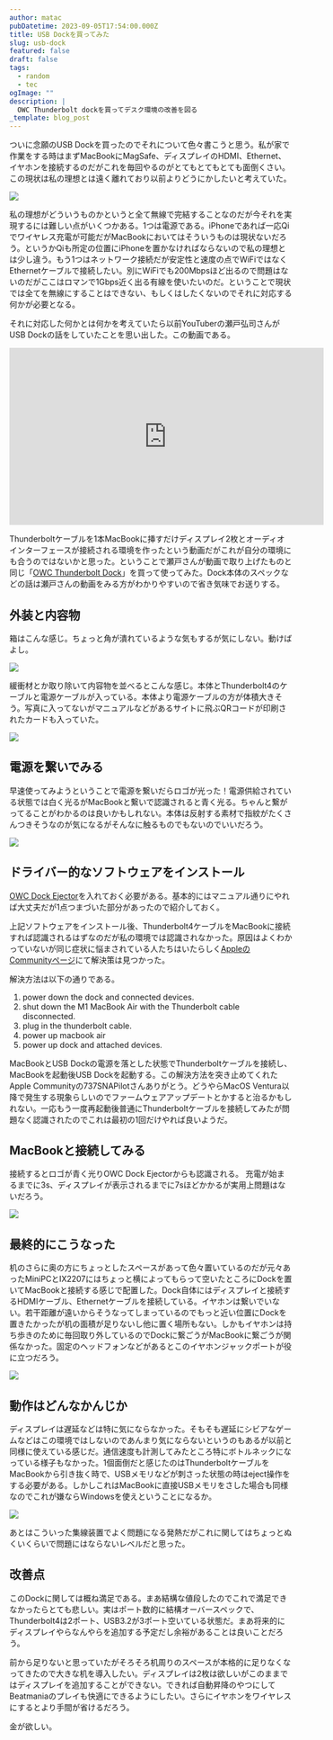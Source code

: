 ```yaml
---
author: matac
pubDatetime: 2023-09-05T17:54:00.000Z
title: USB Dockを買ってみた
slug: usb-dock
featured: false
draft: false
tags:
  - random
  - tec
ogImage: ""
description: |
  OWC Thunderbolt dockを買ってデスク環境の改善を図る
_template: blog_post
---
```


ついに念願のUSB Dockを買ったのでそれについて色々書こうと思う。私が家で作業をする時はまずMacBookにMagSafe、ディスプレイのHDMI、Ethernet、イヤホンを接続するのだがこれを毎回やるのがとてもとてもとても面倒くさい。この現状は私の理想とは遠く離れており以前よりどうにかしたいと考えていた。

![](/img/usb-dock/IMG_7132.jpg)

私の理想がどういうものかというと全て無線で完結することなのだが今それを実現するには難しい点がいくつかある。1つは電源である。iPhoneであれば一応Qiでワイヤレス充電が可能だがMacBookにおいてはそういうものは現状ないだろう。というかQiも所定の位置にiPhoneを置かなければならないので私の理想とは少し違う。もう1つはネットワーク接続だが安定性と速度の点でWiFiではなくEthernetケーブルで接続したい。別にWiFiでも200Mbpsほど出るので問題はないのだがここはロマンで1Gbps近く出る有線を使いたいのだ。ということで現状では全てを無線にすることはできない、もしくはしたくないのでそれに対応する何かが必要となる。

それに対応した何かとは何かを考えていたら以前YouTuberの瀬戸弘司さんがUSB Dockの話をしていたことを思い出した。この動画である。

<div class="iframe-aspect">
<iframe width="560" height="315" src="https://www.youtube.com/embed/hofDlGTjrlo?si=yFytA_L5sOalPr3h" title="YouTube video player" frameborder="0" allow="accelerometer; autoplay; clipboard-write; encrypted-media; gyroscope; picture-in-picture; web-share" allowfullscreen></iframe>
</div>

Thunderboltケーブルを1本MacBookに挿すだけディスプレイ2枚とオーディオインターフェースが接続される環境を作ったという動画だがこれが自分の環境にも合うのではないかと思った。ということで瀬戸さんが動画で取り上げたものと同じ「[OWC Thunderbolt Dock](https://amzn.asia/d/dhpRcs6)」を買って使ってみた。Dock本体のスペックなどの話は瀬戸さんの動画をみる方がわかりやすいので省き気味でお送りする。

## 外装と内容物

箱はこんな感じ。ちょっと角が潰れているような気もするが気にしない。動けばよし。

![](/img/usb-dock/IMG_7128.jpg)

緩衝材とか取り除いて内容物を並べるとこんな感じ。本体とThunderbolt4のケーブルと電源ケーブルが入っている。本体より電源ケーブルの方が体積大きそう。写真に入ってないがマニュアルなどがあるサイトに飛ぶQRコードが印刷されたカードも入っていた。

![](/img/usb-dock/IMG_7130.jpg)

## 電源を繋いでみる

早速使ってみようということで電源を繋いだらロゴが光った！電源供給されている状態では白く光るがMacBookと繋いで認識されると青く光る。ちゃんと繋がってることがわかるのは良いかもしれない。本体は反射する素材で指紋がたくさんつきそうなのが気になるがそんなに触るものでもないのでいいだろう。

![](/img/usb-dock/IMG_7131.jpg)

## ドライバー的なソフトウェアをインストール

[OWC Dock Ejector](https://software.owc.com/support/faq/dock-ejector-install-apple-silicon/)を入れておく必要がある。基本的にはマニュアル通りにやれば大丈夫だが1点つまづいた部分があったので紹介しておく。

上記ソフトウェアをインストール後、Thunderbolt4ケーブルをMacBookに接続すれば認識されるはずなのだが私の環境では認識されなかった。原因はよくわかっていないが同じ症状に悩まされている人たちはいたらしく[AppleのCommunityページ](https://discussions.apple.com/thread/254415650?answerId=258274818022#258274818022)にて解決策は見つかった。

解決方法は以下の通りである。

1. power down the dock and connected devices.
2. shut down the M1 MacBook Air with the Thunderbolt cable disconnected.
3. plug in the thunderbolt cable.
4. power up macbook air
5. power up dock and attached devices.

MacBookとUSB Dockの電源を落とした状態でThunderboltケーブルを接続し、MacBookを起動後USB Dockを起動する。この解決方法を突き止めてくれたApple Communityの737SNAPilotさんありがとう。どうやらMacOS Ventura以降で発生する現象らしいのでファームウェアアップデートとかすると治るかもしれない。一応もう一度再起動後普通にThunderboltケーブルを接続してみたが問題なく認識されたのでこれは最初の1回だけやれば良いようだ。

## MacBookと接続してみる

接続するとロゴが青く光りOWC Dock Ejectorからも認識される。
充電が始まるまでに3s、ディスプレイが表示されるまでに7sほどかかるが実用上問題はないだろう。

![](/img/usb-dock/IMG_7133.jpg)

## 最終的にこうなった

机のさらに奥の方にちょっとしたスペースがあって色々置いているのだが元々あったMiniPCとIX2207にはちょっと横によってもらって空いたところにDockを置いてMacBookと接続する感じで配置した。Dock自体にはディスプレイと接続するHDMIケーブル、Ethernetケーブルを接続している。イヤホンは繋いでいない。若干距離が遠いからそうなってしまっているのでもっと近い位置にDockを置きたかったが机の面積が足りないし他に置く場所もない。しかもイヤホンは持ち歩きのために毎回取り外しているのでDockに繋ごうがMacBookに繋ごうが関係なかった。固定のヘッドフォンなどがあるとこのイヤホンジャックポートが役に立つだろう。

![](/img/usb-dock/IMG_7135.jpg)

## 動作はどんなかんじか

ディスプレイは遅延などは特に気にならなかった。そもそも遅延にシビアなゲームなどはこの環境ではしないのであんまり気にならないというのもあるが以前と同様に使えている感じだ。通信速度も計測してみたところ特にボトルネックになっている様子もなかった。1個面倒だと感じたのはThunderboltケーブルをMacBookから引き抜く時で、USBメモリなどが刺さった状態の時はeject操作をする必要がある。しかしこれはMacBookに直接USBメモリをさした場合も同様なのでこれが嫌ならWindowsを使えということになるか。

![](/img/usb-dock/eject.png)

あとはこういった集線装置でよく問題になる発熱だがこれに関してはちょっとぬくいくらいで問題にはならないレベルだと思った。

## 改善点

このDockに関しては概ね満足である。まあ結構な値段したのでこれで満足できなかったらとても悲しい。実はポート数的に結構オーバースペックで、Thunderbolt4は2ポート、USB3.2が3ポート空いている状態だ。まあ将来的にディスプレイやらなんやらを追加する予定だし余裕があることは良いことだろう。

前から足りないと思っていたがそろそろ机周りのスペースが本格的に足りなくなってきたので大きな机を導入したい。ディスプレイは2枚は欲しいがこのままではディスプレイを追加することができない。できれば自動昇降のやつにしてBeatmaniaのプレイも快適にできるようにしたい。さらにイヤホンをワイヤレスにするとより手間が省けるだろう。

金が欲しい。
